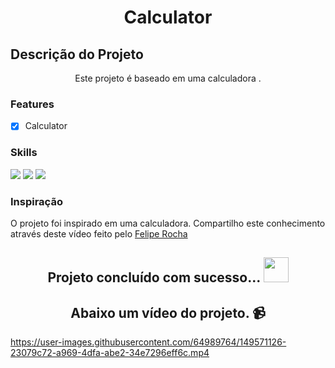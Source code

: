 <h1 align="center">Calculator</h1>

## Descrição do Projeto

<p align="center">Este projeto é baseado em uma calculadora .</p>

### Features

- [x] Calculator

### Skills

<div>
<img src="https://img.shields.io/badge/HTML5-E34F26?style=for-the-badge&logo=html5&logoColor=white">

<img src="https://img.shields.io/badge/CSS-1e79e2?&style=for-the-badge&logo=css3&logoColor=white">

<img src="https://img.shields.io/badge/JavaScript-F7DF1E?style=for-the-badge&logo=javascript&logoColor=black">
</div>

### Inspiração

<p> O projeto foi inspirado em uma calculadora. Compartilho este conhecimento através deste vídeo feito pelo <a href="https://www.youtube.com/watch?v=93wPYo1pjic">Felipe Rocha</a></p>

<h2 align="center"> 
	Projeto concluído com sucesso... <img src="https://github.com/pamellafernandes/TheDudeThatCode/blob/master/Assets/Rocket.gif" width="40px"> 
</h2>

<h2 align="center">Abaixo um vídeo do projeto. 📹</h2>


https://user-images.githubusercontent.com/64989764/149571126-23079c72-a969-4dfa-abe2-34e7296eff6c.mp4

